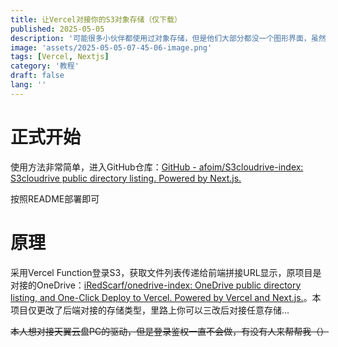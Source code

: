 ```yaml
---
title: 让Vercel对接你的S3对象存储（仅下载）
published: 2025-05-05
description: '可能很多小伙伴都使用过对象存储，但是他们大部分都没一个图形界面，虽然近年来有了AList这么一个非常全能的服务，但是仍然需要独立服务器，本篇将使用Vercel Function搭建一个精美的S3文件下载'
image: 'assets/2025-05-05-07-45-06-image.png'
tags: [Vercel, Nextjs]
category: '教程'
draft: false 
lang: ''
---
```


# 正式开始

使用方法非常简单，进入GitHub仓库：[GitHub - afoim/S3cloudrive-index: S3cloudrive public directory listing. Powered by Next.js.](https://github.com/afoim/S3cloudrive-index)

按照README部署即可

# 原理

采用Vercel Function登录S3，获取文件列表传递给前端拼接URL显示，原项目是对接的OneDrive：[iRedScarf/onedrive-index: OneDrive public directory listing, and One-Click Deploy to Vercel. Powered by Vercel and Next.js.](https://github.com/iRedScarf/onedrive-index)。本项目仅更改了后端对接的存储类型，里路上你可以三改后对接任意存储...

~~本人想对接天翼云盘PC的驱动，但是登录鉴权一直不会做，有没有人来帮帮我（）~~
